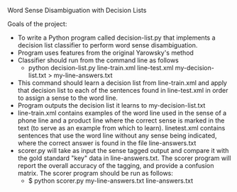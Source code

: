 Word Sense Disambiguation with Decision Lists

Goals of the project:
- To write a Python program called decision-list.py that implements a decision list classifier to perform word sense disambiguation. 
- Program uses features from the original Yarowsky's method 
-  Classifier should run from the command line as follows 
	- python decision-list.py line-train.xml line-test.xml my-decision-list.txt > my-line-answers.txt
- This command should learn a decision list from line-train.xml and apply that decision list to each of the sentences found in line-test.xml in order to assign a sense to the word line.
- Program outputs the decision list it learns to my-decision-list.txt
- line-train.xml contains examples of the word line used in the sense of a phone line and a product line where the correct sense is marked in the text (to serve as an example from which to learn). linetest.xml contains sentences that use the word line without any sense being indicated, where the correct answer is found in the file line-answers.txt
- scorer.py will take as input the sense tagged output and compare it with the gold standard "key" data in line-answers.txt. The scorer program will report the overall accuracy of the tagging, and provide a confusion matrix. The scorer program should be run as follows:
	- $ python scorer.py my-line-answers.txt line-answers.txt	



  



